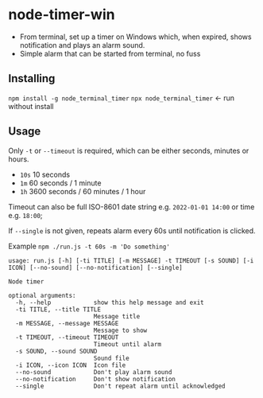 # node-timer-win

- From terminal, set up a timer on Windows which, when expired, shows notification and plays an alarm sound.
- Simple alarm that can be started from terminal, no fuss

## Installing

`npm install -g node_terminal_timer`
`npx node_terminal_timer` <- run without install

## Usage

Only `-t` or `--timeout` is required, which can be either seconds, minutes or hours.

- `10s` 10 seconds
- `1m` 60 seconds / 1 minute
- `1h` 3600 seconds / 60 minutes / 1 hour

Timeout can also be full ISO-8601 date string e.g. `2022-01-01 14:00` or time e.g. `18:00`;

If `--single` is not given, repeats alarm every 60s until notification is clicked.

Example `npm ./run.js -t 60s -m 'Do something'`

```
usage: run.js [-h] [-ti TITLE] [-m MESSAGE] -t TIMEOUT [-s SOUND] [-i ICON] [--no-sound] [--no-notification] [--single]

Node timer

optional arguments:
  -h, --help            show this help message and exit
  -ti TITLE, --title TITLE
                        Message title
  -m MESSAGE, --message MESSAGE
                        Message to show
  -t TIMEOUT, --timeout TIMEOUT
                        Timeout until alarm
  -s SOUND, --sound SOUND
                        Sound file
  -i ICON, --icon ICON  Icon file
  --no-sound            Don't play alarm sound
  --no-notification     Don't show notification
  --single              Don't repeat alarm until acknowledged
```
